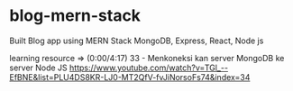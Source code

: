 # blog-mern-stack
Built Blog app using MERN Stack MongoDB, Express, React, Node js

learning resource => (0:00/4:17) 33 - Menkoneksi kan server MongoDB ke server Node JS https://www.youtube.com/watch?v=TGl_--EfBNE&list=PLU4DS8KR-LJ0-MT2QfV-fvJiNorsoFs74&index=34
